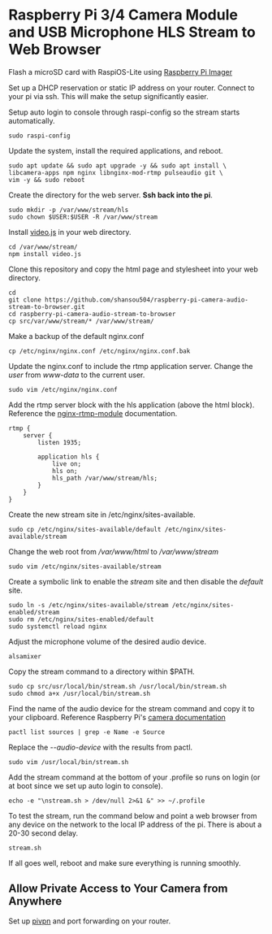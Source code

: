 # Raspberry Pi 3/4 Camera Module and USB Microphone HLS Stream to Web Browser

Flash a microSD card with RaspiOS-Lite using [Raspberry Pi Imager](https://www.raspberrypi.com/software/)

Set up a DHCP reservation or static IP address on your router. Connect to your pi via ssh. This will
make the setup significantly easier.

Setup auto login to console through raspi-config so the stream starts automatically.

```
sudo raspi-config
```

Update the system, install the required applications, and reboot.

```
sudo apt update && sudo apt upgrade -y && sudo apt install \
libcamera-apps npm nginx libnginx-mod-rtmp pulseaudio git \
vim -y && sudo reboot
```

Create the directory for the web server. __Ssh back into the pi__.

```
sudo mkdir -p /var/www/stream/hls
sudo chown $USER:$USER -R /var/www/stream
```

Install [video.js](https://github.com/videojs/video.js) in your web directory. 

```
cd /var/www/stream/
npm install video.js
```

Clone this repository and copy the html page and stylesheet into your web directory.

```
cd
git clone https://github.com/shansou504/raspberry-pi-camera-audio-stream-to-browser.git
cd raspberry-pi-camera-audio-stream-to-browser
cp src/var/www/stream/* /var/www/stream/
```

Make a backup of the default nginx.conf

```
cp /etc/nginx/nginx.conf /etc/nginx/nginx.conf.bak
```

Update the nginx.conf to include the rtmp application server.
Change the _user_ from _www-data_ to the current user.

```
sudo vim /etc/nginx/nginx.conf
```

Add the rtmp server block with the hls application (above the html block).
Reference the [nginx-rtmp-module](https://github.com/arut/nginx-rtmp-module) documentation.

```
rtmp {
	server {
		listen 1935;

		application hls {
			live on;
			hls on;
			hls_path /var/www/stream/hls;
		}
	}
}
```

Create the new stream site in /etc/nginx/sites-available.

```
sudo cp /etc/nginx/sites-available/default /etc/nginx/sites-available/stream
```

Change the web root from _/var/www/html_ to _/var/www/stream_

```
sudo vim /etc/nginx/sites-available/stream
```

Create a symbolic link to enable the _stream_ site and then disable the _default_ site.

```
sudo ln -s /etc/nginx/sites-available/stream /etc/nginx/sites-enabled/stream
sudo rm /etc/nginx/sites-enabled/default
sudo systemctl reload nginx
```

Adjust the microphone volume of the desired audio device.

```
alsamixer
```

Copy the stream command to a directory within $PATH.

```
sudo cp src/usr/local/bin/stream.sh /usr/local/bin/stream.sh
sudo chmod a+x /usr/local/bin/stream.sh
```

Find the name of the audio device for the stream command and copy it to your clipboard.
Reference Raspberry Pi's [camera documentation](https://www.raspberrypi.com/documentation/computers/camera_software.html)

```
pactl list sources | grep -e Name -e Source
```

Replace the _--audio-device_ with the results from pactl.

```
sudo vim /usr/local/bin/stream.sh
```

Add the stream command at the bottom of your .profile so runs on login (or at boot since we set up auto login to console).

```
echo -e "\nstream.sh > /dev/null 2>&1 &" >> ~/.profile
```

To test the stream, run the command below and point a web browser from any device on the network to the local IP address of the pi. There is about a 20-30 second delay.

```
stream.sh
```

If all goes well, reboot and make sure everything is running smoothly. 

## Allow Private Access to Your Camera from Anywhere

Set up [pivpn](https://pivpn.io/) and port forwarding on your router.
